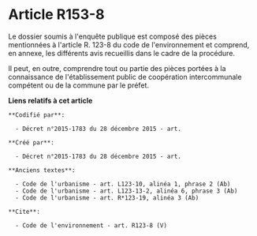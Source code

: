 # Article R153-8

Le dossier soumis à l'enquête publique est composé des pièces mentionnées à l'article R. 123-8 du code de l'environnement et
comprend, en annexe, les différents avis recueillis dans le cadre de la procédure.

Il peut, en outre, comprendre tout ou partie des pièces portées à la connaissance de l'établissement public de coopération
intercommunale compétent ou de la commune par le préfet.

**Liens relatifs à cet article**

	**Codifié par**:

	  - Décret n°2015-1783 du 28 décembre 2015 - art.

	**Créé par**:

	  - Décret n°2015-1783 du 28 décembre 2015 - art.

	**Anciens textes**:

	  - Code de l'urbanisme - art. L123-10, alinéa 1, phrase 2 (Ab)
	  - Code de l'urbanisme - art. L123-13-2, alinéa 6, phrase 3 (Ab)
	  - Code de l'urbanisme - art. R*123-19, alinéa 3 (Ab)

	**Cite**:

	  - Code de l'environnement - art. R123-8 (V)
